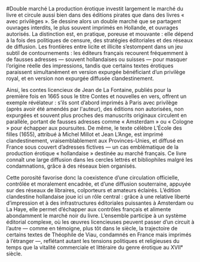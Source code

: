 #Double marché
La production érotique investit largement le marché du livre et circule aussi bien dans des éditions pirates que dans des livres « avec privilèges ». Se dessine alors un double marché que se partagent ouvrages interdits, le plus souvent imprimés en Hollande, et ouvrages autorisés. La distinction est, en pratique, poreuse et mouvante : elle dépend à la fois des politiques de censure, des stratégies éditoriales et des réseaux de diffusion. Les frontières entre licite et illicite s’estompent dans un jeu subtil de contournements : les éditeurs français recourent fréquemment à de fausses adresses — souvent hollandaises ou suisses — pour masquer l’origine réelle des impressions, tandis que certains textes érotiques paraissent simultanément en version expurgée bénéficiant d’un privilège royal, et en version non expurgée diffusée clandestinement.

Ainsi, les contes licencieux de Jean de La Fontaine, publiés pour la première fois en 1665 sous le titre Contes et nouvelles en vers, offrent un exemple révélateur : s’ils sont d’abord imprimés à Paris avec privilège (après avoir été amendés par l'auteur), des éditions non autorisées, non expurgées et souvent plus proches des manuscrits originaux circulent en parallèle, portant de fausses adresses comme « Amsterdam » ou « Cologne » pour échapper aux poursuites. De même, le texte célèbre L’École des filles (1655), attribué à Michel Millot et Jean L’Ange, est imprimé clandestinement, vraisemblablement aux Provinces-Unies, et diffusé en France sous couvert d’adresses fictives — un cas emblématique de la production érotique « hollandaise » destinée au marché français. Ce livre connaît une large diffusion dans les cercles lettrés et bibliophiles malgré les condamnations, grâce à des réseaux bien organisés.

Cette porosité favorise donc la coexistence d’une circulation officielle, contrôlée et moralement encadrée, et d’une diffusion souterraine, appuyée sur des réseaux de libraires, colporteurs et amateurs éclairés. L’édition clandestine hollandaise joue ici un rôle central : grâce à une relative liberté d’impression et à des infrastructures éditoriales puissantes à Amsterdam ou La Haye, elle permet d’échapper aux contrôles français et alimente abondamment le marché noir du livre. L’ensemble participe à un système éditorial complexe, où les œuvres licencieuses peuvent passer d’un circuit à l’autre — comme en témoigne, plus tôt dans le siècle, la trajectoire de certains textes de Théophile de Viau, condamnés en France mais imprimés à l’étranger —, reflétant autant les tensions politiques et religieuses du temps que la vitalité commerciale et littéraire du genre érotique au XVIIᵉ siècle.
